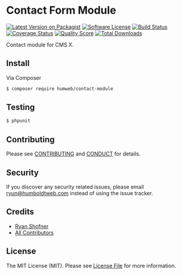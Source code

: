 # Contact Form Module

[![Latest Version on Packagist][ico-version]][link-packagist]
[![Software License][ico-license]](LICENSE.md)
[![Build Status][ico-travis]][link-travis]
[![Coverage Status][ico-scrutinizer]][link-scrutinizer]
[![Quality Score][ico-code-quality]][link-code-quality]
[![Total Downloads][ico-downloads]][link-downloads]

Contact module for CMS X.

## Install

Via Composer

``` bash
$ composer require humweb/contact-module
```

## Testing

``` bash
$ phpunit
```

## Contributing

Please see [CONTRIBUTING](.github/CONTRIBUTING.md) and [CONDUCT](CONDUCT.md) for details.

## Security

If you discover any security related issues, please email ryun@humboldtweb.com instead of using the issue tracker.

## Credits

- [Ryan Shofner][link-author]
- [All Contributors][link-contributors]

## License

The MIT License (MIT). Please see [License File](LICENSE.md) for more information.

[ico-version]: https://img.shields.io/packagist/v/humweb/contact-module.svg?style=flat-square
[ico-license]: https://img.shields.io/badge/license-MIT-brightgreen.svg?style=flat-square
[ico-travis]: https://img.shields.io/travis/humweb/contact-module/master.svg?style=flat-square
[ico-scrutinizer]: https://img.shields.io/scrutinizer/coverage/g/humweb/contact-module.svg?style=flat-square
[ico-code-quality]: https://img.shields.io/scrutinizer/g/humweb/contact-module.svg?style=flat-square
[ico-downloads]: https://img.shields.io/packagist/dt/humweb/contact-module.svg?style=flat-square

[link-packagist]: https://packagist.org/packages/humweb/contact-module
[link-travis]: https://travis-ci.org/humweb/contact-module
[link-scrutinizer]: https://scrutinizer-ci.com/g/humweb/contact-module/code-structure
[link-code-quality]: https://scrutinizer-ci.com/g/humweb/contact-module
[link-downloads]: https://packagist.org/packages/humweb/contact-module
[link-author]: https://github.com/ryun
[link-contributors]: ../../contributors
